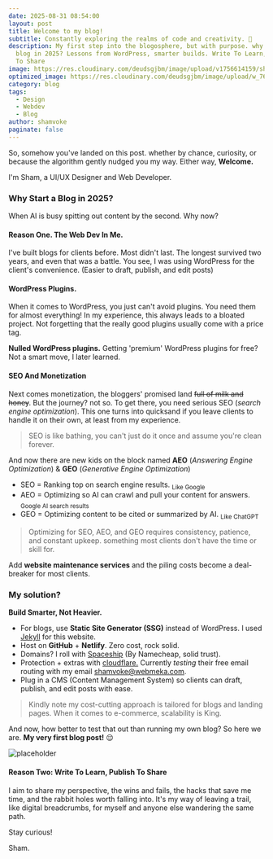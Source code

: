 ```yaml
---
date: 2025-08-31 08:54:00
layout: post
title: Welcome to my blog!
subtitle: Constantly exploring the realms of code and creativity. 🚀
description: My first step into the blogosphere, but with purpose. why start a
  blog in 2025? Lessons from WordPress, smarter builds. Write To Learn, Publish
  To Share
image: https://res.cloudinary.com/deudsgjbm/image/upload/v1756614159/shamvoke-bg_dcgdyh.jpg
optimized_image: https://res.cloudinary.com/deudsgjbm/image/upload/w_760,h_399,c_fill/v1756614159/shamvoke-bg_dcgdyh.jpg
category: blog
tags:
  - Design
  - Webdev
  - Blog
author: shamvoke
paginate: false
---
```

So, somehow you've landed on this post. whether by chance, curiosity, or because the algorithm gently nudged you my way. Either way, **Welcome.**

I'm Sham, a UI/UX Designer and Web Developer.

### Why Start a Blog in 2025?
When AI is busy spitting out content by the second. Why now?
#### Reason One. The Web Dev In Me.
I've built blogs for clients before. Most didn't last. The longest survived two years, and even that was a battle.
You see, I was using WordPress for the client's convenience.  (Easier to draft, publish, and edit posts)

#### WordPress Plugins.
When it comes to WordPress, you just can't avoid plugins. You need them for almost everything! In my experience, this always leads to a bloated project. Not forgetting that the really good plugins usually come with a price tag.

**Nulled WordPress plugins.**
Getting 'premium' WordPress plugins for free? Not a smart move, I later learned.

#### SEO And Monetization
Next comes monetization, the bloggers' promised land <del>full of milk and honey</del>. But the journey? not so. To get there, you need serious SEO (_search engine optimization_). This one turns into quicksand if you leave clients to handle it on their own, at least from my experience. 

> SEO is like bathing, you can't just do it once and assume you're clean forever.

And now there are new kids on the block named **AEO** (_Answering Engine Optimization_)  & **GEO** (_Generative Engine Optimization_)

- SEO = Ranking top on search engine results. <sub>Like Google</sub>
- AEO = Optimizing so AI can crawl and pull your content for answers. <sub>Google AI search results</sub>
- GEO = Optimizing content to be cited or summarized by AI. <sub>Like ChatGPT</sub>

> Optimizing for SEO, AEO, and GEO requires consistency, patience, and constant upkeep. something most clients don't have the time or skill for.

Add **website maintenance services** and the piling costs become a deal-breaker for most clients.

### My solution?
**Build Smarter, Not Heavier.**
- For blogs, use **Static Site Generator (SSG)** instead of WordPress. I used [Jekyll](https://jekyllrb.com/) for this website.
- Host on **GitHub** + **Netlify**. Zero cost, rock solid.
- Domains? I roll with [Spaceship](https://www.spaceship.com) (By Namecheap, solid trust).
- Protection + extras with [cloudflare.](https://www.cloudflare.com/) Currently _testing_ their free email routing with my email shamvoke@webmeka.com.
- Plug in a CMS (Content Management System) so clients can draft, publish, and edit posts with ease.

> Kindly note my cost-cutting approach is tailored for blogs and landing pages. When it comes to e-commerce, scalability is King.

And now, how better to test that out than running my own blog? So here we are. **My very first blog post!** 😌

![placeholder](https://res.cloudinary.com/deudsgjbm/image/upload/v1756614081/shamart_poql3q.webp "Shamvoke Logo") 
#### Reason Two: **Write To Learn, Publish To Share**
I aim to share my perspective, the wins and fails, the hacks that save me time, and the rabbit holes worth falling into. It's my way of leaving a trail, like digital breadcrumbs, for myself and anyone else wandering the same path. 

Stay curious!
  
Sham.

